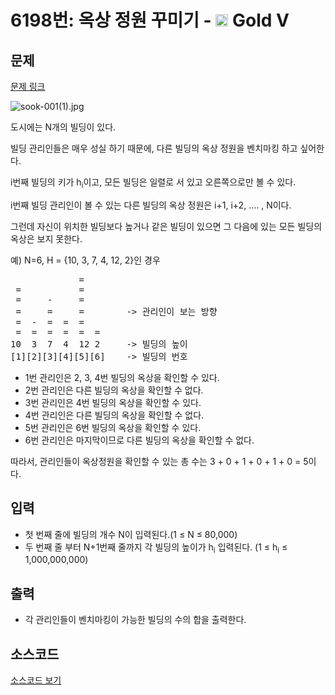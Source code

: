 # 6198번: 옥상 정원 꾸미기 - <img src="https://static.solved.ac/tier_small/11.svg" style="height:20px" /> Gold V

<!-- performance -->

<!-- 문제 제출 후 깃허브에 푸시를 했을 때 제출한 코드의 성능이 입력될 공간입니다.-->

<!-- end -->

## 문제

[문제 링크](https://boj.kr/6198)


<p><img alt="sook-001(1).jpg" src="https://upload.acmicpc.net/ca458f07-d3b3-436f-a996-49080935149a/-/preview/"></p>

<p>도시에는 N개의 빌딩이 있다.</p>

<p>빌딩 관리인들은 매우 성실 하기 때문에, 다른 빌딩의 옥상 정원을 벤치마킹 하고 싶어한다.</p>

<p>i번째 빌딩의 키가 h<sub>i</sub>이고, 모든 빌딩은 일렬로 서 있고 오른쪽으로만 볼 수 있다.</p>

<p>i번째 빌딩 관리인이 볼 수 있는 다른 빌딩의 옥상 정원은 i+1, i+2, .... , N이다.</p>

<p>그런데 자신이 위치한 빌딩보다 높거나 같은 빌딩이 있으면 그 다음에 있는 모든 빌딩의 옥상은 보지 못한다.</p>

<p>예) N=6, H = {10, 3, 7, 4, 12, 2}인 경우</p>

<pre>             = 
 =           = 
 =     -     = 
 =     =     =        -&gt; 관리인이 보는 방향
 =  -  =  =  =   
 =  =  =  =  =  = 
10  3  7  4  12 2     -&gt; 빌딩의 높이
[1][2][3][4][5][6]    -&gt; 빌딩의 번호</pre>

<ul>
<li>1번 관리인은 2, 3, 4번 빌딩의 옥상을 확인할 수 있다.</li>
<li>2번 관리인은 다른 빌딩의 옥상을 확인할 수 없다.</li>
<li>3번 관리인은 4번 빌딩의 옥상을 확인할 수 있다.</li>
<li>4번 관리인은 다른 빌딩의 옥상을 확인할 수 없다.</li>
<li>5번 관리인은 6번 빌딩의 옥상을 확인할 수 있다.</li>
<li>6번 관리인은 마지막이므로 다른 빌딩의 옥상을 확인할 수 없다.</li>
</ul>

<p>따라서, 관리인들이 옥상정원을 확인할 수 있는 총 수는 3 + 0 + 1 + 0 + 1 + 0 = 5이다.</p>



## 입력


<ul>
<li>첫 번째 줄에 빌딩의&nbsp;개수 N이 입력된다.(1 ≤ N ≤ 80,000)</li>
<li>두 번째 줄 부터 N+1번째 줄까지 각 빌딩의 높이가 h<sub>i</sub> 입력된다. (1 ≤ h<sub>i</sub> ≤ 1,000,000,000)</li>
</ul>



## 출력


<ul>
<li>각 관리인들이 벤치마킹이 가능한 빌딩의 수의 합을 출력한다.</li>
</ul>



## 소스코드

[소스코드 보기](옥상%20정원%20꾸미기.cpp)